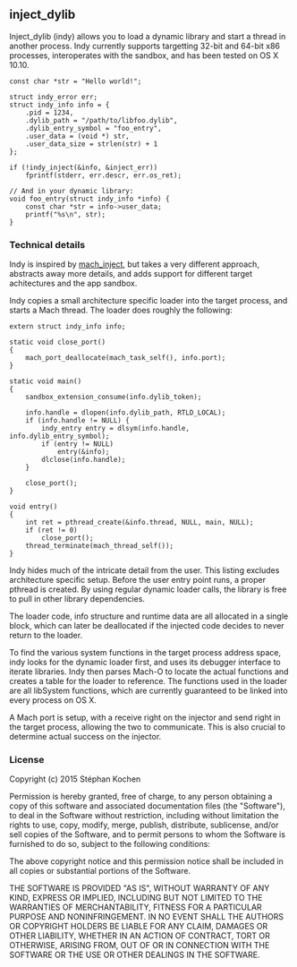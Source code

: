 ## inject_dylib

Inject_dylib (indy) allows you to load a dynamic library and start a thread in
another process. Indy currently supports targetting 32-bit and 64-bit x86
processes, interoperates with the sandbox, and has been tested on OS X 10.10.

    const char *str = "Hello world!";

    struct indy_error err;
    struct indy_info info = {
        .pid = 1234,
        .dylib_path = "/path/to/libfoo.dylib",
        .dylib_entry_symbol = "foo_entry",
        .user_data = (void *) str,
        .user_data_size = strlen(str) + 1
    };

    if (!indy_inject(&info, &inject_err))
        fprintf(stderr, err.descr, err.os_ret);

    // And in your dynamic library:
    void foo_entry(struct indy_info *info) {
        const char *str = info->user_data;
        printf("%s\n", str);
    }

### Technical details

Indy is inspired by [mach_inject], but takes a very different approach,
abstracts away more details, and adds support for different target achitectures
and the app sandbox.

Indy copies a small architecture specific loader into the target process, and
starts a Mach thread. The loader does roughly the following:

    extern struct indy_info info;

    static void close_port()
    {
        mach_port_deallocate(mach_task_self(), info.port);
    }

    static void main()
    {
        sandbox_extension_consume(info.dylib_token);

        info.handle = dlopen(info.dylib_path, RTLD_LOCAL);
        if (info.handle != NULL) {
            indy_entry entry = dlsym(info.handle, info.dylib_entry_symbol);
            if (entry != NULL)
                entry(&info);
            dlclose(info.handle);
        }

        close_port();
    }

    void entry()
    {
        int ret = pthread_create(&info.thread, NULL, main, NULL);
        if (ret != 0)
            close_port();
        thread_terminate(mach_thread_self());
    }

Indy hides much of the intricate detail from the user. This listing excludes
architecture specific setup. Before the user entry point runs, a proper pthread
is created. By using regular dynamic loader calls, the library is free to pull
in other library dependencies.

The loader code, info structure and runtime data are all allocated in a single
block, which can later be deallocated if the injected code decides to never
return to the loader.

To find the various system functions in the target process address space, indy
looks for the dynamic loader first, and uses its debugger interface to iterate
libraries. Indy then parses Mach-O to locate the actual functions and creates a
table for the loader to reference. The functions used in the loader are all
libSystem functions, which are currently guaranteed to be linked into every
process on OS X.

A Mach port is setup, with a receive right on the injector and send right in
the target process, allowing the two to communicate. This is also crucial to
determine actual success on the injector.

 [mach_inject]: https://github.com/rentzsch/mach_inject/

### License

Copyright (c) 2015 Stéphan Kochen

Permission is hereby granted, free of charge, to any person obtaining a copy of
this software and associated documentation files (the "Software"), to deal in
the Software without restriction, including without limitation the rights to
use, copy, modify, merge, publish, distribute, sublicense, and/or sell copies
of the Software, and to permit persons to whom the Software is furnished to do
so, subject to the following conditions:

The above copyright notice and this permission notice shall be included in all
copies or substantial portions of the Software.

THE SOFTWARE IS PROVIDED "AS IS", WITHOUT WARRANTY OF ANY KIND, EXPRESS OR
IMPLIED, INCLUDING BUT NOT LIMITED TO THE WARRANTIES OF MERCHANTABILITY,
FITNESS FOR A PARTICULAR PURPOSE AND NONINFRINGEMENT. IN NO EVENT SHALL THE
AUTHORS OR COPYRIGHT HOLDERS BE LIABLE FOR ANY CLAIM, DAMAGES OR OTHER
LIABILITY, WHETHER IN AN ACTION OF CONTRACT, TORT OR OTHERWISE, ARISING FROM,
OUT OF OR IN CONNECTION WITH THE SOFTWARE OR THE USE OR OTHER DEALINGS IN THE
SOFTWARE.
